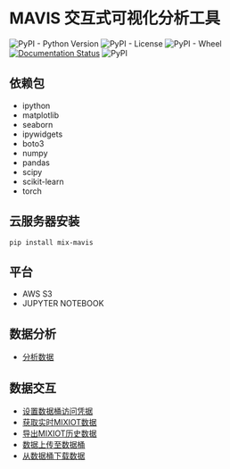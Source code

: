 # MAVIS 交互式可视化分析工具

![PyPI - Python Version](https://img.shields.io/pypi/pyversions/mix-mavis)
![PyPI - License](https://img.shields.io/pypi/l/mix-mavis)
![PyPI - Wheel](https://img.shields.io/pypi/wheel/mix-mavis)
[![Documentation Status](https://readthedocs.org/projects/mix-mavis/badge/?version=latest)](https://mix-mavis.readthedocs.io/zh/latest/?badge=latest)
![PyPI](https://img.shields.io/pypi/v/mix-mavis)


## 依赖包  
- ipython
- matplotlib
- seaborn
- ipywidgets
- boto3
- numpy
- pandas
- scipy
- scikit-learn
- torch

## 云服务器安装
`pip install mix-mavis`

## 平台
- AWS S3
- JUPYTER NOTEBOOK

## 数据分析
- [分析数据](http://52.82.119.95:8888/apps/analysis.ipynb)

## 数据交互
- [设置数据桶访问凭据](http://52.82.119.95:8888/apps/access.ipynb)  
- [获取实时MIXIOT数据](http://52.82.119.95:8888/apps/get_data.ipynb)    
- [导出MIXIOT历史数据](http://52.82.119.95:8888/apps/export.ipynb)  
- [数据上传至数据桶](http://52.82.119.95:8888/apps/upload.ipynb)  
- [从数据桶下载数据](http://52.82.119.95:8888/apps/download.ipynb)  
